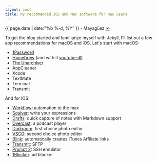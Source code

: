 ```yaml
---
layout: post
title: My recommended iOS and Mac software for new users
---
```

<p class="meta">{{ page.date | date:"%b %-d, %Y" }} - Mayagüez <a class="permalink" title="Permalink" href="{{ page.url }}">∞</a></p>

To get the blog started and familiarize myself with Jekyll, I'll list out a few app recommendations for macOS and iOS. Let's start with macOS:

* [1Password](https://geo.itunes.apple.com/us/app/1password-password-manager/id443987910?mt=12&uo=4&at=1010lbam)
* [Homebrew](http://brew.sh/) (and with it [youtube-dl](https://rg3.github.io/youtube-dl/))
* [The Unarchiver](https://geo.itunes.apple.com/us/app/the-unarchiver/id425424353?mt=12&uo=4&at=1010lbam)
* AppCleaner
* Xcode
* TextMate
* Terminal
* Transmit

And for iOS:

* [Workflow](https://geo.itunes.apple.com/us/app/workflow-powerful-automation/id915249334?mt=8&uo=4&at=1010lbam): automation to the max
* [Soulver](https://geo.itunes.apple.com/us/app/soulver-notepad-calculator/id348142037?mt=8&uo=4&at=1010lbam): write your expressions
* [Drafts](https://geo.itunes.apple.com/us/app/drafts-quickly-capture-notes/id905337691?mt=8&uo=4&at=1010lbam): quick capture of notes with Markdown support
* [Overcast](https://geo.itunes.apple.com/us/app/overcast-podcast-player/id888422857?mt=8&uo=4&at=1010lbam): a podcast player
* [Darkroom](https://geo.itunes.apple.com/us/app/darkroom-photo-editor/id953286746?mt=8&uo=4&at=1010lbam): first choice photo editor
* [VSCO](https://geo.itunes.apple.com/us/app/vsco/id588013838?mt=8&uo=4&at=1010lbam): second choice photo editor
* [Blink](https://geo.itunes.apple.com/us/app/blink-better-affiliate-links/id946766863?mt=8&uo=4&at=1010lbam): automatically creates iTunes Affiliate links
* [Transmit](https://geo.itunes.apple.com/us/app/transmit/id917432930?mt=8&uo=4&at=1010lbam): SFTP
* [Prompt 2](https://geo.itunes.apple.com/us/app/prompt-2/id917437289?mt=8&uo=4&at=1010lbam): SSH emulator
* [1Blocker](https://geo.itunes.apple.com/us/app/1blocker-block-ads-tracking/id1025729002?mt=8&uo=4&at=1010lbam): ad blocker

